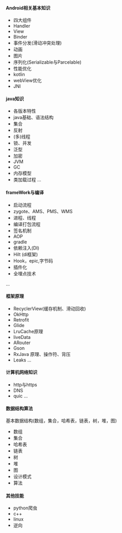 #### Android相关基本知识

* 四大组件 [](android/activity.md)
* Handler [](android/Handler.md)
* View  [](android/View.md)
* Binder [](android/binder.md)
* 事件分发(滑动冲突处理) [](android/事件分发.md)
* 动画 [](android/动画.md)
* 图片
* 序列化(Serializable与Parcelable) [](android/序列化.md)
* 性能优化
* kotlin
* webView优化
* JNI

#### java知识

* 各版本特性
* java基础、语法结构 [](java/java基础.md)
* 集合 [](data_structure/集合.md)
* 反射 [](java/反射.md)
* (多)线程 [](java/线程.md)
* 锁、并发 [](java/并发(锁).md)
* 泛型 [](java/泛型.md)
* 加密
* JVM [](java/jvm.md)
* GC [](java/jvm.md)
* 内存模型 [](java/jvm.md)
* 类加载过程 [](java/jvm.md)
  ...

#### frameWork与编译

* 启动流程 [](framework/启动流程.md)
* zygote、AMS、PMS、WMS [](framework/启动流程.md)
* 进程、线程 [](framework/进程线程.md)
* 编译打包流程 [](base_build/编译打包流程.md)
* 签名机制 [](base_build/签名机制.md)
* AOP [](base_build/构建技术之AOP.md)
* gradle [](base_build/Gradle.md)
* 依赖注入(DI)
* Hilt (di框架)
* Hook，epic,字节码
* 插件化
* 全埋点技术

...

#### 框架原理

* RecyclerView(缓存机制、滑动回收)[](third_frame/recyclerview.md)
* OkHttp [](third_frame/OkHttp3.md)
* Retrofit
* Glide [](third_frame/glide.md)
* LruCache原理
* liveData  [](third_frame/livedata.md)
* ARouter
* Gson
* RxJava 原理、操作符、背压
* Leaks [](third_frame/LeakCanary.md)
  ...

#### 计算机网络知识

* http与https [](http/net.md)
* DNS [](http/DNS.md)
* quic [](http/QUIC.md)
  ...

#### 数据结构算法
基本数据结构(数组，集合，哈希表，链表，树，堆，图)

* 数组 
* 集合 [](data_structure/集合.md)
* 哈希表 [](data_structure/HashMap.md)
* 链表
* 树
* 堆
* 图
* 设计模式
* 算法

#### 其他技能

* python爬虫
* c++
* linux
* 逆向
